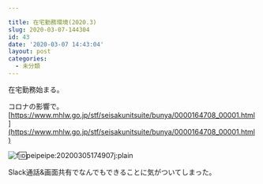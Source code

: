 ```yaml
---

title: 在宅勤務環境(2020.3)
slug: 2020-03-07-144304
id: 43
date: '2020-03-07 14:43:04'
layout: post
categories:
  - 未分類
---
```


在宅勤務始まる。

コロナの影響で。  
[https://www.mhlw.go.jp/stf/seisakunitsuite/bunya/0000164708_00001.html](https://www.mhlw.go.jp/stf/seisakunitsuite/bunya/0000164708_00001.html)

![f:id:peipeipe:20200305174907j:plain](https://cdn-ak.f.st-hatena.com/images/fotolife/p/peipeipe/20200305/20200305174907.jpg "f:id:peipeipe:20200305174907j:plain")

Slack通話&画面共有でなんでもできることに気がついてしまった。